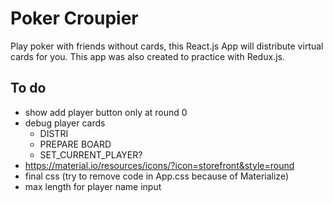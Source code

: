 # Poker Croupier

Play poker with friends without cards, this React.js App will distribute virtual cards for you.
This app was also created to practice with Redux.js.

## To do

- show add player button only at round 0
- debug player cards
  - DISTRI
  - PREPARE BOARD
  - SET_CURRENT_PLAYER?
- https://material.io/resources/icons/?icon=storefront&style=round
- final css (try to remove code in App.css because of Materialize)
- max length for player name input
